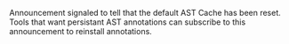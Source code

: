 Announcement signaled to tell that the default AST Cache has been reset.
Tools that want persistant AST annotations can subscribe to this announcement to reinstall annotations.